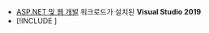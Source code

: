 * [ASP.NET 및 웹 개발](https://visualstudio.microsoft.com/downloads/?utm_medium=microsoft&utm_source=docs.microsoft.com&utm_campaign=inline+link&utm_content=download+vs2019) 워크로드가 설치된 **Visual Studio 2019**
* [!INCLUDE [](~/includes/3.0-SDK.md)]
